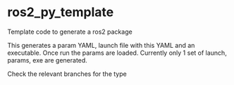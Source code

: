 # ros2_py_template

Template code to generate a ros2 package

This generates a param YAML, launch file with this YAML and an executable. Once run the params are loaded. Currently only 1 set of launch, params, exe are generated.

Check the relevant branches for the type